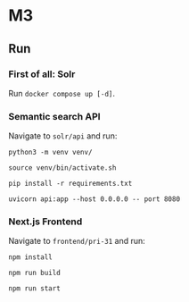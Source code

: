 # M3

## Run

### First of all: Solr

Run ```docker compose up [-d]```.

### Semantic search API

Navigate to ```solr/api``` and run:

```python3 -m venv venv/```

```source venv/bin/activate.sh```

```pip install -r requirements.txt```

```uvicorn api:app --host 0.0.0.0 -- port 8080```

### Next.js Frontend

Navigate to ```frontend/pri-31``` and run:

```npm install```

```npm run build```

```npm run start```
